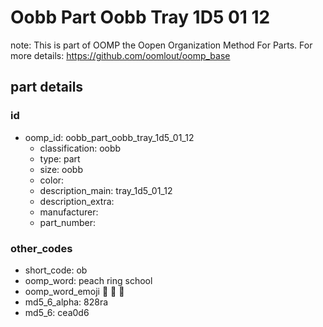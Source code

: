 # Oobb Part Oobb Tray 1D5 01 12  

note: This is part of OOMP the Oopen Organization Method For Parts. For more details: https://github.com/oomlout/oomp_base

##  part details





### id
* oomp_id: oobb_part_oobb_tray_1d5_01_12
  * classification: oobb
  * type: part
  * size: oobb
  * color: 
  * description_main: tray_1d5_01_12
  * description_extra: 
  * manufacturer: 
  * part_number: 

### other_codes
* short_code: ob
* oomp_word: peach ring school
* oomp_word_emoji :peach: :ring: :school:
* md5_6_alpha: 828ra
* md5_6: cea0d6